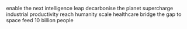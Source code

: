 enable the next intelligence leap
decarbonise the planet
supercharge industrial productivity
reach humanity scale healthcare
bridge the gap to space
feed 10 billion people
